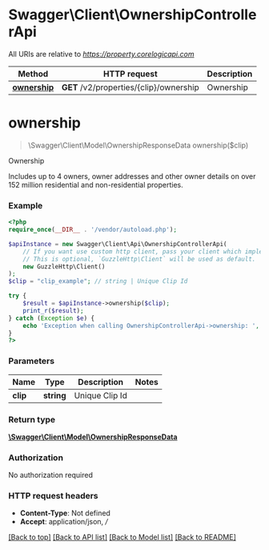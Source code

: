 # Swagger\Client\OwnershipControllerApi

All URIs are relative to *https://property.corelogicapi.com*

Method | HTTP request | Description
------------- | ------------- | -------------
[**ownership**](OwnershipControllerApi.md#ownership) | **GET** /v2/properties/{clip}/ownership | Ownership

# **ownership**
> \Swagger\Client\Model\OwnershipResponseData ownership($clip)

Ownership

Includes up to 4 owners, owner addresses and other owner details on over 152 million residential and non-residential properties.

### Example
```php
<?php
require_once(__DIR__ . '/vendor/autoload.php');

$apiInstance = new Swagger\Client\Api\OwnershipControllerApi(
    // If you want use custom http client, pass your client which implements `GuzzleHttp\ClientInterface`.
    // This is optional, `GuzzleHttp\Client` will be used as default.
    new GuzzleHttp\Client()
);
$clip = "clip_example"; // string | Unique Clip Id

try {
    $result = $apiInstance->ownership($clip);
    print_r($result);
} catch (Exception $e) {
    echo 'Exception when calling OwnershipControllerApi->ownership: ', $e->getMessage(), PHP_EOL;
}
?>
```

### Parameters

Name | Type | Description  | Notes
------------- | ------------- | ------------- | -------------
 **clip** | **string**| Unique Clip Id |

### Return type

[**\Swagger\Client\Model\OwnershipResponseData**](../Model/OwnershipResponseData.md)

### Authorization

No authorization required

### HTTP request headers

 - **Content-Type**: Not defined
 - **Accept**: application/json, */*

[[Back to top]](#) [[Back to API list]](../../README.md#documentation-for-api-endpoints) [[Back to Model list]](../../README.md#documentation-for-models) [[Back to README]](../../README.md)

